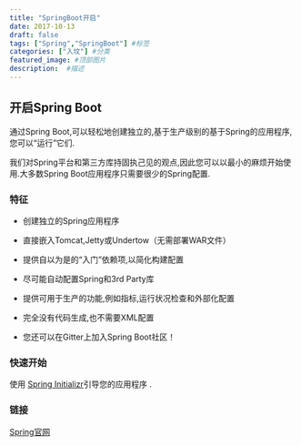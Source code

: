 ```yaml
---
title: "SpringBoot开启"
date: 2017-10-13
draft: false
tags: ["Spring","SpringBoot"] #标签
categories: ["入坟"] #分类
featured_image: #顶部图片
description:  #描述
---
```


## 开启Spring Boot

通过Spring Boot,可以轻松地创建独立的,基于生产级别的基于Spring的应用程序,您可以“运行”它们.

我们对Spring平台和第三方库持固执己见的观点,因此您可以以最小的麻烦开始使用.大多数Spring Boot应用程序只需要很少的Spring配置.

### 特征

- 创建独立的Spring应用程序

- 直接嵌入Tomcat,Jetty或Undertow（无需部署WAR文件）

- 提供自以为是的“入门”依赖项,以简化构建配置

- 尽可能自动配置Spring和3rd Party库

- 提供可用于生产的功能,例如指标,运行状况检查和外部化配置

- 完全没有代码生成,也不需要XML配置

- 您还可以在Gitter上加入Spring Boot社区！

### 快速开始

使用 [Spring Initializr](https://start.spring.io/)引导您的应用程序 .

### 链接

[Spring官网](https://spring.io/projects/spring-boot/)
